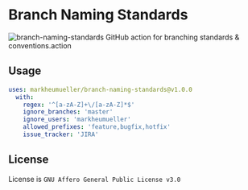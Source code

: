 # Branch Naming Standards
![branch-naming-standards](https://github.com/markheumueller/branch-naming-standards/workflows/tests/badge.svg)
GitHub action for branching standards & conventions.action

## Usage
```yaml
uses: markheumueller/branch-naming-standards@v1.0.0
  with:
    regex: '^[a-zA-Z]+\/[a-zA-Z]*$'
    ignore_branches: 'master'
    ignore_users: 'markheumueller'
    allowed_prefixes: 'feature,bugfix,hotfix'
    issue_tracker: 'JIRA'
```

## License
License is `GNU Affero General Public License v3.0`
